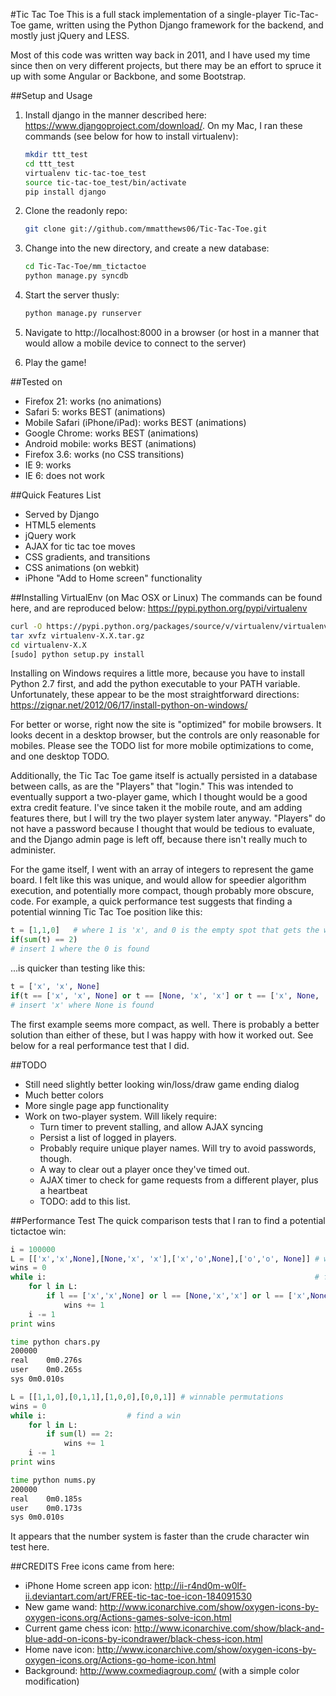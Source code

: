 #Tic Tac Toe
This is a full stack implementation of a single-player Tic-Tac-Toe game, written using the Python Django framework for the backend, and mostly just jQuery and LESS.

Most of this code was written way back in 2011, and I have used my time since then on very different projects, but there may be an effort to spruce it up with some Angular or Backbone, and some Bootstrap.

##Setup and Usage
1. Install django in the manner described here: https://www.djangoproject.com/download/.  On my Mac, I ran these commands (see below for how to install virtualenv):
	```bash
	mkdir ttt_test
	cd ttt_test
	virtualenv tic-tac-toe_test
	source tic-tac-toe_test/bin/activate
	pip install django
	```

2. Clone the readonly repo:
	```bash
	git clone git://github.com/mmatthews06/Tic-Tac-Toe.git
	```

3. Change into the new directory, and create a new database:
	```bash
	cd Tic-Tac-Toe/mm_tictactoe
	python manage.py syncdb
	```

4. Start the server thusly:
	```bash
	python manage.py runserver
	```

5. Navigate to http://localhost:8000 in a browser (or host in a manner that would allow a mobile device to connect to the server)
6. Play the game!

##Tested on
- Firefox 21: works (no animations)
- Safari 5: works BEST (animations)
- Mobile Safari (iPhone/iPad): works BEST (animations)
- Google Chrome: works BEST (animations)
- Android mobile: works BEST (animations)
- Firefox 3.6: works (no CSS transitions)
- IE 9: works
- IE 6: does not work

##Quick Features List
- Served by Django
- HTML5 elements
- jQuery work
- AJAX for tic tac toe moves
- CSS gradients, and transitions
- CSS animations (on webkit)
- iPhone "Add to Home screen" functionality

##Installing VirtualEnv (on Mac OSX or Linux)
The commands can be found here, and are reproduced below: https://pypi.python.org/pypi/virtualenv
```bash
curl -O https://pypi.python.org/packages/source/v/virtualenv/virtualenv-X.X.tar.gz
tar xvfz virtualenv-X.X.tar.gz
cd virtualenv-X.X
[sudo] python setup.py install
```

Installing on Windows requires a little more, because you have to install Python 2.7 first, and add the python executable to your PATH variable.  Unfortunately, these appear to be the most straightforward directions:
https://zignar.net/2012/06/17/install-python-on-windows/

For better or worse, right now the site is "optimized" for mobile browsers.  It looks decent in a desktop browser, but the controls are only reasonable for mobiles.  Please see the TODO list for more mobile optimizations to come, and one desktop TODO.

Additionally, the Tic Tac Toe game itself is actually persisted in a database between calls, as are the "Players" that "login."  This was intended to eventually support a two-player game, which I thought would be a good extra credit feature.  I've since taken it the mobile route, and am adding features there, but I will try the two player system later anyway.  "Players" do not have a password because I thought that would be tedious to evaluate, and the Django admin page is left off, because there isn't really much to administer.

For the game itself, I went with an array of integers to represent the game board.  I felt like this was unique, and would allow for speedier algorithm execution, and potentially more compact, though probably more obscure, code.  For example, a quick performance test suggests that finding a potential winning Tic Tac Toe position like this:
```python
t = [1,1,0]   # where 1 is 'x', and 0 is the empty spot that gets the win
if(sum(t) == 2)
# insert 1 where the 0 is found
```

...is quicker than testing like this:
```python
t = ['x', 'x', None]
if(t == ['x', 'x', None] or t == [None, 'x', 'x'] or t == ['x', None, 'x'])
# insert 'x' where None is found
```

The first example seems more compact, as well.  There is probably a better solution than either of these, but I was happy with how it worked out.  See below for a real performance test that I did.

##TODO
- Still need slightly better looking win/loss/draw game ending dialog
- Much better colors
- More single page app functionality
- Work on two-player system.  Will likely require:
	- Turn timer to prevent stalling, and allow AJAX syncing
	- Persist a list of logged in players.
	- Probably require unique player names.  Will try to avoid passwords, though.
	- A way to clear out a player once they've timed out.
	- AJAX timer to check for game requests from a different player, plus a heartbeat
	- TODO: add to this list.

##Performance Test
The quick comparison tests that I ran to find a potential tictactoe win:
```python
i = 100000
L = [['x','x',None],[None,'x', 'x'],['x','o',None],['o','o', None]] # winnable permutations
wins = 0
while i:                                                            # find a win
    for l in L:
        if l == ['x','x',None] or l == [None,'x','x'] or l == ['x',None,'x']:
            wins += 1
    i -= 1
print wins
```

```bash
time python chars.py
200000
real	0m0.276s
user	0m0.265s
sys	0m0.010s
```

```python
L = [[1,1,0],[0,1,1],[1,0,0],[0,0,1]] # winnable permutations
wins = 0
while i:			      # find a win
    for l in L:
        if sum(l) == 2:
            wins += 1
    i -= 1
print wins
```
```bash
time python nums.py
200000
real	0m0.185s
user	0m0.173s
sys	0m0.010s
```

It appears that the number system is faster than the crude character win test here.

##CREDITS
Free icons came from here:
* iPhone Home screen app icon: http://ii-r4nd0m-w0lf-ii.deviantart.com/art/FREE-tic-tac-toe-icon-184091530
* New game wand: http://www.iconarchive.com/show/oxygen-icons-by-oxygen-icons.org/Actions-games-solve-icon.html
* Current game chess icon: http://www.iconarchive.com/show/black-and-blue-add-on-icons-by-icondrawer/black-chess-icon.html
* Home nave icon: http://www.iconarchive.com/show/oxygen-icons-by-oxygen-icons.org/Actions-go-home-icon.html
* Background: http://www.coxmediagroup.com/ (with a simple color modification)

